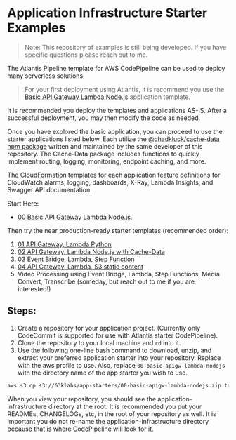 # Application Infrastructure Starter Examples

> Note: This repository of examples is still being developed. If you have specific questions please reach out to me.

The Atlantis Pipeline template for AWS CodePipeline can be used to deploy many serverless solutions.

> For your first deployment using Atlantis, it is recommend you use the [Basic API Gateway Lambda Node.js](./00-basic-apigw-lambda-nodejs/) application template.

It is recommended you deploy the templates and applications AS-IS. After a successful deployment, you may then modify the code as needed.

Once you have explored the basic application, you can proceed to use the starter applications listed below. Each utilize the [@chadkluck/cache-data npm package](https://www.npmjs.com/package/@chadkluck/cache-data) written and maintained by the same developer of this repository. The Cache-Data package includes functions to quickly implement routing, logging, monitoring, endpoint caching, and more.

The CloudFormation templates for each application feature definitions for CloudWatch alarms, logging, dashboards, X-Ray, Lambda Insights, and Swagger API documentation.

Start Here: 

- [00 Basic API Gateway Lambda Node.js](./00-basic-apigw-lambda-nodejs/).

Then try the near production-ready starter templates (recommended order):

1. [01 API Gateway, Lambda Python](./01-apigw-lambda-py/)
2. [02 API Gateway, Lambda Node.js with Cache-Data](./02-apigw-lambda-nodejs-cache-data/)
3. [03 Event Bridge, Lambda, Step Function](./03-event-lambda-nodejs-stepfunc/)
4. [04 API Gateway, Lambda, S3 static content](./04-apigw-lambda-s3-static/)
5. Video Processing using Event Bridge, Lambda, Step Functions, Media Convert, Transcribe (someday, but reach out to me if you are interested!)

## Steps:

1. Create a repository for your application project. (Currently only CodeCommit is supported for use with Atlantis starter CodePipeline).
2. Clone the repository to your local machine and `cd` into it.
3. Use the following one-line bash command to download, unzip, and extract your preferred application starter into your repository. Replace <profile> with the aws profile to use. Also, replace `00-basic-apigw-lambda-nodejs` with the directory name of the app starter you wish to use.

```bash
aws s3 cp s3://63klabs/app-starters/00-basic-apigw-lambda-nodejs.zip temp.zip --profile default && unzip temp.zip && rm temp.zip
```

When you view your repository, you should see the application-infrastructure directory at the root. It is recommended you put your READMEs, CHANGELOGs, etc, in the root of your repository as well. It is important you do not re-name the application-infrastructure directory because that is where CodePipeline will look for it.
